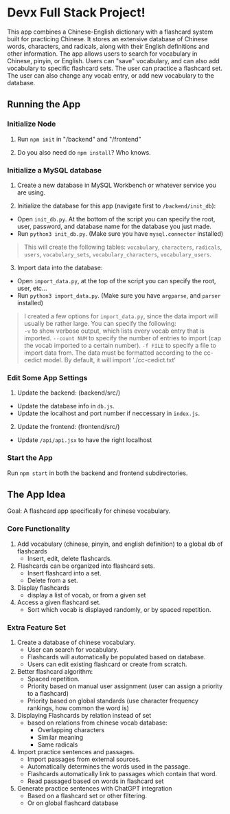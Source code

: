 # Devx Full Stack Project!  

This app combines a Chinese-English dictionary with a flashcard system built for practicing Chinese. It stores an extensive database of Chinese words, characters, and radicals, along with their English definitions and other information. The app allows users to search for vocabulary in Chinese, pinyin, or English. Users can "save" vocabulary, and can also add vocabulary to specific flashcard sets. The user can practice a flashcard set. The user can also change any vocab entry, or add new vocabulary to the database.

## Running the App

### Initialize Node

1) Run `npm init` in "/backend" and "/frontend"

2) Do you also need do `npm install`? Who knows.

### Initialize a MySQL database

1) Create a new database in MySQL Workbench or whatever service you are using.

2) Initialize the database for this app (navigate first to `/backend/init_db`):  
- Open `init_db.py`. At the bottom of the script you can specify the root, user, password, and database name for the database you just made.
- Run `python3 init_db.py`. (Make sure you have `mysql.connector` installed)

> This will create the following tables: `vocabulary`, `characters`, `radicals`, `users`, `vocabulary_sets`, `vocabulary_characters`, `vocabulary_users`.

3) Import data into the database:
- Open `import_data.py`, at the top of the script you can specify the root, user, etc...
- Run `python3 import_data.py`. (Make sure you have `argparse`, and `parser` installed)

> I created a few options for `import_data.py`, since the data import will usually be rather large. You can specify the following:  
> `-v` to show verbose output, which lists every vocab entry that is imported.
> `--count NUM` to specify the number of entries to import (cap the vocab imported to a certain number).
> `-f FILE` to specify a file to import data from. The data must be formatted according to the cc-cedict model. By default, it will import './cc-cedict.txt'

### Edit Some App Settings

1) Update the backend: (backend/src/) 
- Update the database info in `db.js`.
- Update the localhost and port number if neccessary in `index.js`.

2) Update the frontend: (frontend/src/)
- Update `/api/api.jsx` to have the right localhost 


### Start the App

Run `npm start` in both the backend and frontend subdirectories.

## The App Idea

Goal: A flashcard app specifically for chinese vocabulary.

### **Core Functionality**  
1. Add vocabulary (chinese, pinyin, and english definition) to a global db of flashcards
    - Insert, edit, delete flashcards.
2. Flashcards can be organized into flashcard sets. 
    - Insert flashcard into a set.
    - Delete from a set.
4. Display flashcards
    - display a list of vocab, or from a given set
3. Access a given flashcard set.
    - Sort which vocab is displayed randomly, or by spaced repetition.

### **Extra Feature Set**
1. Create a database of chinese vocabulary.
    - User can search for vocabulary.
    - Flashcards will automatically be populated based on database.
    - Users can edit existing flashcard or create from scratch.
2. Better flashcard algorithm:
    - Spaced repetition.
    - Priority based on manual user assignment (user can assign a priority to a flashcard)
    - Priority based on global standards (use character frequency rankings, how common the word is)
3. Displaying Flashcards by relation instead of set
    - based on relations from chinese vocab database:
        - Overlapping characters
        - Similar meaning
        - Same radicals
4. Import practice sentences and passages.
    - Import passages from external sources. 
    - Automatically determines the words used in the passage.
    - Flashcards automatically link to passages which contain that word.
    - Read passaged based on words in flashcard set
5. Generate practice sentences with ChatGPT integration
    - Based on a flashcard set or other filtering.
    - Or on global flashcard database